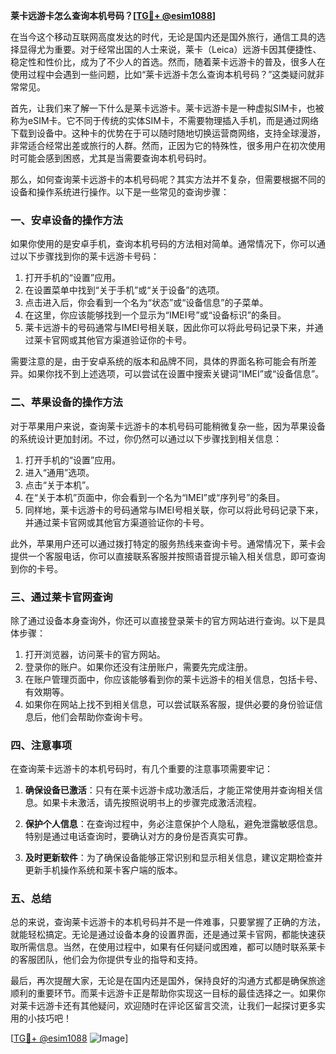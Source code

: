 **莱卡远游卡怎么查询本机号码？[[TG💪+ @esim1088](https://t.me/s/esim1088)]**

在当今这个移动互联网高度发达的时代，无论是国内还是国外旅行，通信工具的选择显得尤为重要。对于经常出国的人士来说，莱卡（Leica）远游卡因其便捷性、稳定性和性价比，成为了不少人的首选。然而，随着莱卡远游卡的普及，很多人在使用过程中会遇到一些问题，比如“莱卡远游卡怎么查询本机号码？”这类疑问就非常常见。

首先，让我们来了解一下什么是莱卡远游卡。莱卡远游卡是一种虚拟SIM卡，也被称为eSIM卡。它不同于传统的实体SIM卡，不需要物理插入手机，而是通过网络下载到设备中。这种卡的优势在于可以随时随地切换运营商网络，支持全球漫游，非常适合经常出差或旅行的人群。然而，正因为它的特殊性，很多用户在初次使用时可能会感到困惑，尤其是当需要查询本机号码时。

那么，如何查询莱卡远游卡的本机号码呢？其实方法并不复杂，但需要根据不同的设备和操作系统进行操作。以下是一些常见的查询步骤：

### **一、安卓设备的操作方法**

如果你使用的是安卓手机，查询本机号码的方法相对简单。通常情况下，你可以通过以下步骤找到你的莱卡远游卡号码：

1. 打开手机的“设置”应用。
2. 在设置菜单中找到“关于手机”或“关于设备”的选项。
3. 点击进入后，你会看到一个名为“状态”或“设备信息”的子菜单。
4. 在这里，你应该能够找到一个显示为“IMEI号”或“设备标识”的条目。
5. 莱卡远游卡的号码通常与IMEI号相关联，因此你可以将此号码记录下来，并通过莱卡官网或其他官方渠道验证你的卡号。

需要注意的是，由于安卓系统的版本和品牌不同，具体的界面名称可能会有所差异。如果你找不到上述选项，可以尝试在设置中搜索关键词“IMEI”或“设备信息”。

### **二、苹果设备的操作方法**

对于苹果用户来说，查询莱卡远游卡的本机号码可能稍微复杂一些，因为苹果设备的系统设计更加封闭。不过，你仍然可以通过以下步骤找到相关信息：

1. 打开手机的“设置”应用。
2. 进入“通用”选项。
3. 点击“关于本机”。
4. 在“关于本机”页面中，你会看到一个名为“IMEI”或“序列号”的条目。
5. 同样地，莱卡远游卡的号码通常与IMEI号相关联，你可以将此号码记录下来，并通过莱卡官网或其他官方渠道验证你的卡号。

此外，苹果用户还可以通过拨打特定的服务热线来查询卡号。通常情况下，莱卡会提供一个客服电话，你可以直接联系客服并按照语音提示输入相关信息，即可查询到你的卡号。

### **三、通过莱卡官网查询**

除了通过设备本身查询外，你还可以直接登录莱卡的官方网站进行查询。以下是具体步骤：

1. 打开浏览器，访问莱卡的官方网站。
2. 登录你的账户。如果你还没有注册账户，需要先完成注册。
3. 在账户管理页面中，你应该能够看到你的莱卡远游卡的相关信息，包括卡号、有效期等。
4. 如果你在网站上找不到相关信息，可以尝试联系客服，提供必要的身份验证信息后，他们会帮助你查询卡号。

### **四、注意事项**

在查询莱卡远游卡的本机号码时，有几个重要的注意事项需要牢记：

1. **确保设备已激活**：只有在莱卡远游卡成功激活后，才能正常使用并查询相关信息。如果卡未激活，请先按照说明书上的步骤完成激活流程。
   
2. **保护个人信息**：在查询过程中，务必注意保护个人隐私，避免泄露敏感信息。特别是通过电话查询时，要确认对方的身份是否真实可靠。

3. **及时更新软件**：为了确保设备能够正常识别和显示相关信息，建议定期检查并更新手机操作系统和莱卡客户端的版本。

### **五、总结**

总的来说，查询莱卡远游卡的本机号码并不是一件难事，只要掌握了正确的方法，就能轻松搞定。无论是通过设备本身的设置界面，还是通过莱卡官网，都能快速获取所需信息。当然，在使用过程中，如果有任何疑问或困难，都可以随时联系莱卡的客服团队，他们会为你提供专业的指导和支持。

最后，再次提醒大家，无论是在国内还是国外，保持良好的沟通方式都是确保旅途顺利的重要环节。而莱卡远游卡正是帮助你实现这一目标的最佳选择之一。如果你对莱卡远游卡还有其他疑问，欢迎随时在评论区留言交流，让我们一起探讨更多实用的小技巧吧！

[[TG💪+ @esim1088](https://t.me/s/esim1088) ![Image](https://i.postimg.cc/4NQfJmqS/Snipaste-2025-05-13-00-14-12.png)]